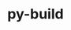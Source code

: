 ---
title: "py-build"
layout: cache
categories: [package, develop]
meta: {"compilers": ["gcc@11.4.0", "none"], "num_specs": 57, "num_specs_by_stack": {"e4s": 18, "e4s-neoverse_v1": 3, "ml-linux-aarch64-cpu": 9, "ml-linux-aarch64-cuda": 8, "ml-linux-x86_64-cpu": 18, "ml-linux-x86_64-cuda": 8, "ml-linux-x86_64-rocm": 9, "root": 57}, "oss": ["ubuntu22.04", "ubuntu24.04"], "platforms": ["linux"], "stacks": ["e4s", "e4s-neoverse_v1", "ml-linux-aarch64-cpu", "ml-linux-aarch64-cuda", "ml-linux-x86_64-cpu", "ml-linux-x86_64-cuda", "ml-linux-x86_64-rocm", "root"], "targets": ["aarch64", "neoverse_v1", "x86_64_v3"], "versions": ["1.2.1"]}
spec_details: [{"compiler": "none", "hash": "27tlmen2k6fqfkw3mzk6ibsl6v4xe76x", "os": "ubuntu24.04", "platform": "linux", "size": "-", "stacks": ["ml-linux-x86_64-cpu", "ml-linux-x86_64-cuda", "root"], "target": "x86_64_v3", "variants": ["build_system=python_pip", "~virtualenv"], "versions": ["1.2.1"]}, {"compiler": "none", "hash": "2elalkkoad2k6gxydeq2ctrepbvyquba", "os": "ubuntu24.04", "platform": "linux", "size": "-", "stacks": ["ml-linux-aarch64-cpu", "ml-linux-aarch64-cuda", "root"], "target": "aarch64", "variants": ["build_system=python_pip", "~virtualenv"], "versions": ["1.2.1"]}, {"compiler": "none", "hash": "2lptsf3uuavhgszh43xbs77ulr6ipaaf", "os": "ubuntu24.04", "platform": "linux", "size": "-", "stacks": ["ml-linux-x86_64-rocm", "root"], "target": "x86_64_v3", "variants": ["build_system=python_pip", "~virtualenv"], "versions": ["1.2.1"]}, {"compiler": "none", "hash": "2ndroohoedygks3bp4ejcootnue6vjvk", "os": "ubuntu24.04", "platform": "linux", "size": "-", "stacks": ["ml-linux-aarch64-cpu", "ml-linux-aarch64-cuda", "root"], "target": "aarch64", "variants": ["build_system=python_pip", "~virtualenv"], "versions": ["1.2.1"]}, {"compiler": "none", "hash": "2rrgwnhhngfe44rncnio7svcvheusvzo", "os": "ubuntu24.04", "platform": "linux", "size": "-", "stacks": ["ml-linux-x86_64-cpu", "root"], "target": "x86_64_v3", "variants": ["build_system=python_pip", "~virtualenv"], "versions": ["1.2.1"]}, {"compiler": "none", "hash": "3ddoqcvegipadt34i6hhtogs2laps6ja", "os": "ubuntu22.04", "platform": "linux", "size": "-", "stacks": ["e4s", "root"], "target": "x86_64_v3", "variants": ["build_system=python_pip", "~virtualenv"], "versions": ["1.2.1"]}, {"compiler": "none", "hash": "4gjlnho2ludbn63g6m24ccq5fc3hpauw", "os": "ubuntu24.04", "platform": "linux", "size": "-", "stacks": ["ml-linux-x86_64-rocm", "root"], "target": "x86_64_v3", "variants": ["build_system=python_pip", "~virtualenv"], "versions": ["1.2.1"]}, {"compiler": "none", "hash": "4wsizhtp5mt26dmsdlwrru4tac5j7g45", "os": "ubuntu24.04", "platform": "linux", "size": "-", "stacks": ["ml-linux-aarch64-cpu", "ml-linux-aarch64-cuda", "root"], "target": "aarch64", "variants": ["build_system=python_pip", "~virtualenv"], "versions": ["1.2.1"]}, {"compiler": "none", "hash": "5w2d7swticgnv6dplez3aflsw2jpxda6", "os": "ubuntu24.04", "platform": "linux", "size": "-", "stacks": ["ml-linux-x86_64-rocm", "root"], "target": "x86_64_v3", "variants": ["build_system=python_pip", "~virtualenv"], "versions": ["1.2.1"]}, {"compiler": "none", "hash": "6a5w6zbe7traaxsjdi3aec6hrtb2iaim", "os": "ubuntu24.04", "platform": "linux", "size": "-", "stacks": ["ml-linux-x86_64-cpu", "ml-linux-x86_64-cuda", "root"], "target": "x86_64_v3", "variants": ["build_system=python_pip", "~virtualenv"], "versions": ["1.2.1"]}, {"compiler": "none", "hash": "6cbwoxuwt5ikcmq7kwixsrc4nwtrrt2a", "os": "ubuntu24.04", "platform": "linux", "size": "-", "stacks": ["ml-linux-aarch64-cpu", "ml-linux-aarch64-cuda", "root"], "target": "aarch64", "variants": ["build_system=python_pip", "~virtualenv"], "versions": ["1.2.1"]}, {"compiler": "none", "hash": "6pwnakxwffmqia7utmulopz2saflr7s4", "os": "ubuntu22.04", "platform": "linux", "size": "-", "stacks": ["e4s", "root"], "target": "x86_64_v3", "variants": ["build_system=python_pip", "~virtualenv"], "versions": ["1.2.1"]}, {"compiler": "none", "hash": "atqphk4cpibjvflhkfhze5bxt7iwju7o", "os": "ubuntu22.04", "platform": "linux", "size": "-", "stacks": ["e4s", "root"], "target": "x86_64_v3", "variants": ["build_system=python_pip", "~virtualenv"], "versions": ["1.2.1"]}, {"compiler": "none", "hash": "b2j4kparm6gxxh5rku5v66lcktirfg47", "os": "ubuntu22.04", "platform": "linux", "size": "-", "stacks": ["e4s", "root"], "target": "x86_64_v3", "variants": ["build_system=python_pip", "~virtualenv"], "versions": ["1.2.1"]}, {"compiler": "none", "hash": "bbmfcp7xnuu73ce4pvcxk2nzlfe4p7rb", "os": "ubuntu22.04", "platform": "linux", "size": "-", "stacks": ["e4s", "root"], "target": "x86_64_v3", "variants": ["build_system=python_pip", "~virtualenv"], "versions": ["1.2.1"]}, {"compiler": "none", "hash": "bguw4yap3phsrysm2x2xpwnyjqbnacvv", "os": "ubuntu24.04", "platform": "linux", "size": "-", "stacks": ["ml-linux-aarch64-cpu", "ml-linux-aarch64-cuda", "root"], "target": "aarch64", "variants": ["build_system=python_pip", "~virtualenv"], "versions": ["1.2.1"]}, {"compiler": "none", "hash": "bvqljbhx6qggcyoyzljawkxzt3pojfxp", "os": "ubuntu22.04", "platform": "linux", "size": "-", "stacks": ["e4s", "root"], "target": "x86_64_v3", "variants": ["build_system=python_pip", "~virtualenv"], "versions": ["1.2.1"]}, {"compiler": "none", "hash": "co5eohqmrleyhu6hwn37zjltlg5abbqd", "os": "ubuntu24.04", "platform": "linux", "size": "-", "stacks": ["ml-linux-x86_64-cpu", "ml-linux-x86_64-cuda", "root"], "target": "x86_64_v3", "variants": ["build_system=python_pip", "~virtualenv"], "versions": ["1.2.1"]}, {"compiler": "none", "hash": "cop23fdx5k6mqmimrnvpnmcs7ep7illd", "os": "ubuntu24.04", "platform": "linux", "size": "-", "stacks": ["ml-linux-x86_64-cpu", "ml-linux-x86_64-cuda", "root"], "target": "x86_64_v3", "variants": ["build_system=python_pip", "~virtualenv"], "versions": ["1.2.1"]}, {"compiler": "none", "hash": "cv633btb537hzmbxbzh7wgwqroc6lfcf", "os": "ubuntu24.04", "platform": "linux", "size": "-", "stacks": ["ml-linux-aarch64-cpu", "ml-linux-aarch64-cuda", "root"], "target": "aarch64", "variants": ["build_system=python_pip", "~virtualenv"], "versions": ["1.2.1"]}, {"compiler": "none", "hash": "eqtvqroxwtgqxkny7yki5vqcmnmptzht", "os": "ubuntu22.04", "platform": "linux", "size": "-", "stacks": ["e4s", "root"], "target": "x86_64_v3", "variants": ["build_system=python_pip", "~virtualenv"], "versions": ["1.2.1"]}, {"compiler": "none", "hash": "exzsg3mrmceki7kh5saw7chyir4p4my3", "os": "ubuntu22.04", "platform": "linux", "size": "-", "stacks": ["e4s", "root"], "target": "x86_64_v3", "variants": ["build_system=python_pip", "~virtualenv"], "versions": ["1.2.1"]}, {"compiler": "none", "hash": "fbwtv2dncxazbefnelgpmfeqqoy4x2o3", "os": "ubuntu24.04", "platform": "linux", "size": "-", "stacks": ["ml-linux-x86_64-cpu", "root"], "target": "x86_64_v3", "variants": ["build_system=python_pip", "~virtualenv"], "versions": ["1.2.1"]}, {"compiler": "none", "hash": "fk4jptfmqtoc4tw366br73acsfnuvtys", "os": "ubuntu24.04", "platform": "linux", "size": "-", "stacks": ["ml-linux-x86_64-cpu", "root"], "target": "x86_64_v3", "variants": ["build_system=python_pip", "~virtualenv"], "versions": ["1.2.1"]}, {"compiler": "none", "hash": "fxccn76btoe67qrltyqg4zodhupypnqa", "os": "ubuntu24.04", "platform": "linux", "size": "-", "stacks": ["ml-linux-x86_64-cpu", "root"], "target": "x86_64_v3", "variants": ["build_system=python_pip", "~virtualenv"], "versions": ["1.2.1"]}, {"compiler": "none", "hash": "gkabma4biw7lg5sgba6565jc5rj7qgbw", "os": "ubuntu24.04", "platform": "linux", "size": "-", "stacks": ["ml-linux-x86_64-cpu", "ml-linux-x86_64-cuda", "root"], "target": "x86_64_v3", "variants": ["build_system=python_pip", "~virtualenv"], "versions": ["1.2.1"]}, {"compiler": "none", "hash": "gpqqhurw2sqg7iaryy2myexsnmdh3v2y", "os": "ubuntu22.04", "platform": "linux", "size": "-", "stacks": ["e4s", "root"], "target": "x86_64_v3", "variants": ["build_system=python_pip", "~virtualenv"], "versions": ["1.2.1"]}, {"compiler": "none", "hash": "grmws2od5fn2b7kzoquxwrqrgpesac6p", "os": "ubuntu24.04", "platform": "linux", "size": "-", "stacks": ["ml-linux-x86_64-cpu", "ml-linux-x86_64-cuda", "root"], "target": "x86_64_v3", "variants": ["build_system=python_pip", "~virtualenv"], "versions": ["1.2.1"]}, {"compiler": "none", "hash": "h3z6oqg2ibjcmbizrl4bkrxfvjmgpfsx", "os": "ubuntu22.04", "platform": "linux", "size": "-", "stacks": ["e4s", "root"], "target": "x86_64_v3", "variants": ["build_system=python_pip", "~virtualenv"], "versions": ["1.2.1"]}, {"compiler": "none", "hash": "igyaj7h73624qgoo4xbavllxbiisblhv", "os": "ubuntu24.04", "platform": "linux", "size": "-", "stacks": ["ml-linux-x86_64-rocm", "root"], "target": "x86_64_v3", "variants": ["build_system=python_pip", "~virtualenv"], "versions": ["1.2.1"]}, {"compiler": "none", "hash": "jf7d6cywucmbyfyak2jt2rprvwiri2nt", "os": "ubuntu24.04", "platform": "linux", "size": "-", "stacks": ["ml-linux-x86_64-cpu", "root"], "target": "x86_64_v3", "variants": ["build_system=python_pip", "~virtualenv"], "versions": ["1.2.1"]}, {"compiler": "none", "hash": "kccirwuhxxvpyw3lguh7spvinqgtvdmy", "os": "ubuntu24.04", "platform": "linux", "size": "-", "stacks": ["ml-linux-x86_64-cpu", "root"], "target": "x86_64_v3", "variants": ["build_system=python_pip", "~virtualenv"], "versions": ["1.2.1"]}, {"compiler": "none", "hash": "kz72ktpwkbpw3fas6pussy6axudbc3jm", "os": "ubuntu24.04", "platform": "linux", "size": "-", "stacks": ["ml-linux-x86_64-cpu", "root"], "target": "x86_64_v3", "variants": ["build_system=python_pip", "~virtualenv"], "versions": ["1.2.1"]}, {"compiler": "none", "hash": "lca3kmivt67h5i6muebcr6qhknliboye", "os": "ubuntu24.04", "platform": "linux", "size": "-", "stacks": ["ml-linux-aarch64-cpu", "ml-linux-aarch64-cuda", "root"], "target": "aarch64", "variants": ["build_system=python_pip", "~virtualenv"], "versions": ["1.2.1"]}, {"compiler": "none", "hash": "lp2j7hzwseeuyapif3pffozdkth7oc6c", "os": "ubuntu24.04", "platform": "linux", "size": "-", "stacks": ["ml-linux-x86_64-rocm", "root"], "target": "x86_64_v3", "variants": ["build_system=python_pip", "~virtualenv"], "versions": ["1.2.1"]}, {"compiler": "none", "hash": "mnf44rwekgctm7ue76xmutvuvg3opdz3", "os": "ubuntu24.04", "platform": "linux", "size": "-", "stacks": ["ml-linux-x86_64-rocm", "root"], "target": "x86_64_v3", "variants": ["build_system=python_pip", "~virtualenv"], "versions": ["1.2.1"]}, {"compiler": "none", "hash": "mp7rs5khsxtqchyjddfr2y6g4rq4n6ef", "os": "ubuntu24.04", "platform": "linux", "size": "-", "stacks": ["ml-linux-x86_64-cpu", "root"], "target": "x86_64_v3", "variants": ["build_system=python_pip", "~virtualenv"], "versions": ["1.2.1"]}, {"compiler": "none", "hash": "npdq7iacfze3znydmdvxkqc4yu2iyeel", "os": "ubuntu24.04", "platform": "linux", "size": "-", "stacks": ["ml-linux-x86_64-rocm", "root"], "target": "x86_64_v3", "variants": ["build_system=python_pip", "~virtualenv"], "versions": ["1.2.1"]}, {"compiler": "none", "hash": "nrqek54t42gkup4tcbzndq5xhfifrmkr", "os": "ubuntu22.04", "platform": "linux", "size": "-", "stacks": ["e4s", "root"], "target": "x86_64_v3", "variants": ["build_system=python_pip", "~virtualenv"], "versions": ["1.2.1"]}, {"compiler": "none", "hash": "od42k7eijqbjgxh7dsdrnooeh43u5dzq", "os": "ubuntu24.04", "platform": "linux", "size": "-", "stacks": ["ml-linux-aarch64-cpu", "ml-linux-aarch64-cuda", "root"], "target": "aarch64", "variants": ["build_system=python_pip", "~virtualenv"], "versions": ["1.2.1"]}, {"compiler": "none", "hash": "oolwqamahywnrdqe6vscplybd33topgu", "os": "ubuntu24.04", "platform": "linux", "size": "-", "stacks": ["ml-linux-x86_64-rocm", "root"], "target": "x86_64_v3", "variants": ["build_system=python_pip", "~virtualenv"], "versions": ["1.2.1"]}, {"compiler": "gcc@11.4.0", "hash": "pfqg2xienllgkr2rb23fugktb23zwwbr", "os": "ubuntu22.04", "platform": "linux", "size": "-", "stacks": ["e4s-neoverse_v1", "root"], "target": "neoverse_v1", "variants": ["build_system=python_pip", "~virtualenv"], "versions": ["1.2.1"]}, {"compiler": "none", "hash": "pi5uyyp64a4lg47pgsyzm6gubves6kii", "os": "ubuntu24.04", "platform": "linux", "size": "-", "stacks": ["ml-linux-x86_64-cpu", "ml-linux-x86_64-cuda", "root"], "target": "x86_64_v3", "variants": ["build_system=python_pip", "~virtualenv"], "versions": ["1.2.1"]}, {"compiler": "none", "hash": "qevak6is27w3agsv2pzjvqz7djfxee4p", "os": "ubuntu22.04", "platform": "linux", "size": "-", "stacks": ["e4s", "root"], "target": "x86_64_v3", "variants": ["build_system=python_pip", "~virtualenv"], "versions": ["1.2.1"]}, {"compiler": "none", "hash": "r32pywjm5k5oe5kgvyn4m6fyuyjpsuaa", "os": "ubuntu22.04", "platform": "linux", "size": "-", "stacks": ["e4s", "root"], "target": "x86_64_v3", "variants": ["build_system=python_pip", "~virtualenv"], "versions": ["1.2.1"]}, {"compiler": "none", "hash": "r4c7oqsqz73ez5t2uaatc25kxgkofv4c", "os": "ubuntu24.04", "platform": "linux", "size": "-", "stacks": ["ml-linux-x86_64-rocm", "root"], "target": "x86_64_v3", "variants": ["build_system=python_pip", "~virtualenv"], "versions": ["1.2.1"]}, {"compiler": "none", "hash": "rgpoxbai7un5ipv3gyumbbofgjjnysks", "os": "ubuntu24.04", "platform": "linux", "size": "-", "stacks": ["ml-linux-x86_64-cpu", "root"], "target": "x86_64_v3", "variants": ["build_system=python_pip", "~virtualenv"], "versions": ["1.2.1"]}, {"compiler": "gcc@11.4.0", "hash": "rtkgino4iuiooynnokqzkegreehe644x", "os": "ubuntu22.04", "platform": "linux", "size": "-", "stacks": ["e4s-neoverse_v1", "root"], "target": "neoverse_v1", "variants": ["build_system=python_pip", "~virtualenv"], "versions": ["1.2.1"]}, {"compiler": "none", "hash": "shb6m2vlsf242t56q2o3buvuqilp4qxb", "os": "ubuntu22.04", "platform": "linux", "size": "-", "stacks": ["e4s", "root"], "target": "x86_64_v3", "variants": ["build_system=python_pip", "~virtualenv"], "versions": ["1.2.1"]}, {"compiler": "none", "hash": "tq7hcnobai3k4n3tdls4ixjrqhvfdvif", "os": "ubuntu22.04", "platform": "linux", "size": "-", "stacks": ["e4s", "root"], "target": "x86_64_v3", "variants": ["build_system=python_pip", "~virtualenv"], "versions": ["1.2.1"]}, {"compiler": "none", "hash": "vx4jvlt34rrafg3c2smz65alfiihcnpn", "os": "ubuntu24.04", "platform": "linux", "size": "-", "stacks": ["ml-linux-x86_64-cpu", "root"], "target": "x86_64_v3", "variants": ["build_system=python_pip", "~virtualenv"], "versions": ["1.2.1"]}, {"compiler": "none", "hash": "wcdeqg7eowj4zesfg2gt4gx722rhn36m", "os": "ubuntu22.04", "platform": "linux", "size": "-", "stacks": ["e4s", "root"], "target": "x86_64_v3", "variants": ["build_system=python_pip", "~virtualenv"], "versions": ["1.2.1"]}, {"compiler": "none", "hash": "wdl5ukhzxtoy5fm3dzoudgczwk6e7gdl", "os": "ubuntu22.04", "platform": "linux", "size": "-", "stacks": ["e4s", "root"], "target": "x86_64_v3", "variants": ["build_system=python_pip", "~virtualenv"], "versions": ["1.2.1"]}, {"compiler": "none", "hash": "wf2fnpdsdb6nevrdllwodazfiqtd27mo", "os": "ubuntu22.04", "platform": "linux", "size": "-", "stacks": ["e4s", "root"], "target": "x86_64_v3", "variants": ["build_system=python_pip", "~virtualenv"], "versions": ["1.2.1"]}, {"compiler": "gcc@11.4.0", "hash": "wp6ao6pao5z63q2bt7dyjjf37qapzafk", "os": "ubuntu22.04", "platform": "linux", "size": "-", "stacks": ["e4s-neoverse_v1", "root"], "target": "neoverse_v1", "variants": ["build_system=python_pip", "~virtualenv"], "versions": ["1.2.1"]}, {"compiler": "none", "hash": "yxtgxsjdvrzbzfcnggxzkatjy2klrohk", "os": "ubuntu24.04", "platform": "linux", "size": "-", "stacks": ["ml-linux-aarch64-cpu", "root"], "target": "aarch64", "variants": ["build_system=python_pip", "~virtualenv"], "versions": ["1.2.1"]}, {"compiler": "none", "hash": "yzpjuj3tje4iozwj4rx5yo3nshwcvpgo", "os": "ubuntu24.04", "platform": "linux", "size": "-", "stacks": ["ml-linux-x86_64-cpu", "ml-linux-x86_64-cuda", "root"], "target": "x86_64_v3", "variants": ["build_system=python_pip", "~virtualenv"], "versions": ["1.2.1"]}]
---